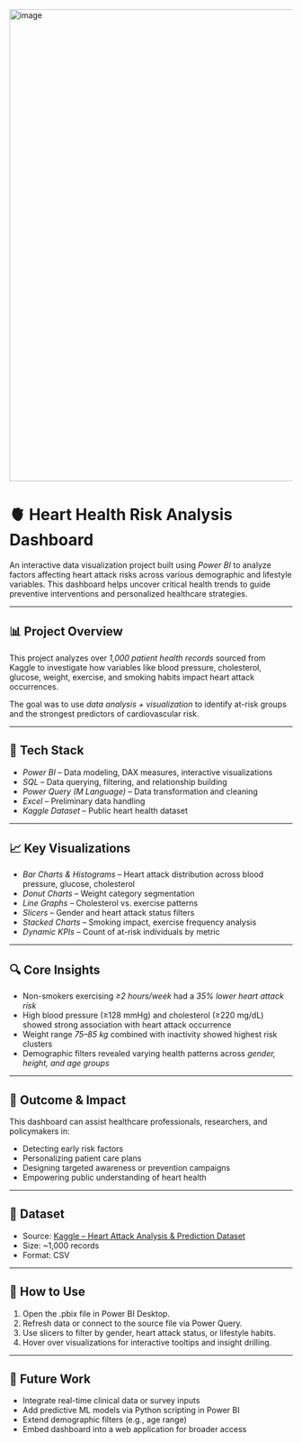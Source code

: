 <img width="1507" height="838" alt="image" src="https://github.com/user-attachments/assets/3a731924-33ab-4d72-b1af-b71dc7e1d656" />

# 🫀 Heart Health Risk Analysis Dashboard

An interactive data visualization project built using *Power BI* to analyze factors affecting heart attack risks across various demographic and lifestyle variables. This dashboard helps uncover critical health trends to guide preventive interventions and personalized healthcare strategies.

---

## 📊 Project Overview

This project analyzes over *1,000 patient health records* sourced from Kaggle to investigate how variables like blood pressure, cholesterol, glucose, weight, exercise, and smoking habits impact heart attack occurrences.

The goal was to use *data analysis + visualization* to identify at-risk groups and the strongest predictors of cardiovascular risk.

---

## 🔧 Tech Stack

- *Power BI* – Data modeling, DAX measures, interactive visualizations  
- *SQL* – Data querying, filtering, and relationship building  
- *Power Query (M Language)* – Data transformation and cleaning  
- *Excel* – Preliminary data handling  
- *Kaggle Dataset* – Public heart health dataset

---

## 📈 Key Visualizations

- *Bar Charts & Histograms* – Heart attack distribution across blood pressure, glucose, cholesterol  
- *Donut Charts* – Weight category segmentation  
- *Line Graphs* – Cholesterol vs. exercise patterns  
- *Slicers* – Gender and heart attack status filters  
- *Stacked Charts* – Smoking impact, exercise frequency analysis  
- *Dynamic KPIs* – Count of at-risk individuals by metric

---

## 🔍 Core Insights

- Non-smokers exercising *≥2 hours/week* had a *35% lower heart attack risk*  
- High blood pressure (≥128 mmHg) and cholesterol (≥220 mg/dL) showed strong association with heart attack occurrence  
- Weight range *75–85 kg* combined with inactivity showed highest risk clusters  
- Demographic filters revealed varying health patterns across *gender, height, and age groups*

---

## 🎯 Outcome & Impact

This dashboard can assist healthcare professionals, researchers, and policymakers in:

- Detecting early risk factors  
- Personalizing patient care plans  
- Designing targeted awareness or prevention campaigns  
- Empowering public understanding of heart health

---

## 📁 Dataset

- Source: [Kaggle – Heart Attack Analysis & Prediction Dataset](https://www.kaggle.com/datasets)  
- Size: ~1,000 records  
- Format: CSV  

---

## 📌 How to Use

1. Open the .pbix file in Power BI Desktop.  
2. Refresh data or connect to the source file via Power Query.  
3. Use slicers to filter by gender, heart attack status, or lifestyle habits.  
4. Hover over visualizations for interactive tooltips and insight drilling.

---

## 🧠 Future Work

- Integrate real-time clinical data or survey inputs  
- Add predictive ML models via Python scripting in Power BI  
- Extend demographic filters (e.g., age range)  
- Embed dashboard into a web application for broader access
